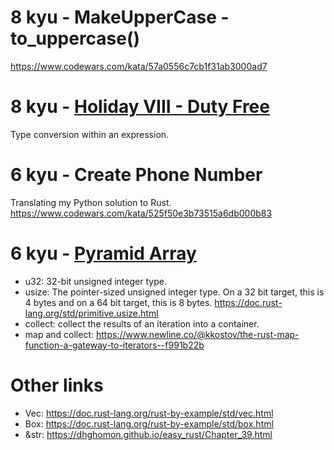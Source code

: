 # 8 kyu - MakeUpperCase - to_uppercase()

https://www.codewars.com/kata/57a0556c7cb1f31ab3000ad7

# 8 kyu - [Holiday VIII - Duty Free](https://www.codewars.com/kata/57e92e91b63b6cbac20001e5/solutions/rust/me/best_practice)

Type conversion within an expression. 

# 6 kyu - Create Phone Number

Translating my Python solution to Rust.
https://www.codewars.com/kata/525f50e3b73515a6db000b83

# 6 kyu - [Pyramid Array](https://www.codewars.com/kata/515f51d438015969f7000013)

* u32: 32-bit unsigned integer type.
* usize: The pointer-sized unsigned integer type. On a 32 bit target, this is 4 bytes and on a 64 bit target, this is 8 bytes. https://doc.rust-lang.org/std/primitive.usize.html
* collect: collect the results of an iteration into a container.
* map and collect: https://www.newline.co/@kkostov/the-rust-map-function-a-gateway-to-iterators--f991b22b

# Other links

* Vec: https://doc.rust-lang.org/rust-by-example/std/vec.html
* Box: https://doc.rust-lang.org/rust-by-example/std/box.html
* &str: https://dhghomon.github.io/easy_rust/Chapter_39.html

